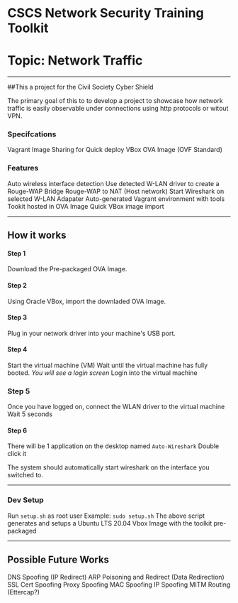 # CSCS Network Security Training Toolkit
# Topic: Network Traffic
***

##This a project for the Civil Society Cyber Shield

The primary goal of this to to develop a project to showcase how network traffic is easily observable under connections using http protocols or witout VPN.

### Specifcations
Vagrant Image Sharing for Quick deploy
VBox OVA Image (OVF Standard)

### Features
Auto wireless interface detection
Use detected W-LAN driver to create a Rouge-WAP
Bridge Rouge-WAP to NAT (Host network)
Start Wireshark on selected W-LAN Adapater
Auto-generated Vagrant environment with tools
Tookit hosted in OVA Image
Quick VBox image import


***
## How it works
#### Step 1
Download the Pre-packaged OVA Image.

#### Step 2
Using Oracle VBox, import the downladed OVA Image.

#### Step 3
Plug in your network driver into your machine's USB port.

#### Step 4
Start the virtual machine (VM)
Wait until the virtual machine has fully booted.
*You will see a login screen*
Login into the virtual machine

### Step 5
Once you have logged on, connect the WLAN driver to the virtual machine
Wait 5 seconds

#### Step 6
There will be 1 application on the desktop named `Auto-Wireshark`
Double click it

The system should automatically start wireshark on the interface you switched to.
***
### Dev Setup
Run `setup.sh` as root user
Example: `sudo setup.sh`
The above script generates and setups a Ubuntu LTS 20.04 Vbox Image with the toolkit pre-packaged

***
## Possible Future Works
DNS Spoofing (IP Redirect)
ARP Poisoning and Redirect (Data Redirection)
SSL Cert Spoofing
Proxy Spoofing
MAC Spoofing
IP Spoofing
MITM Routing (Ettercap?)
